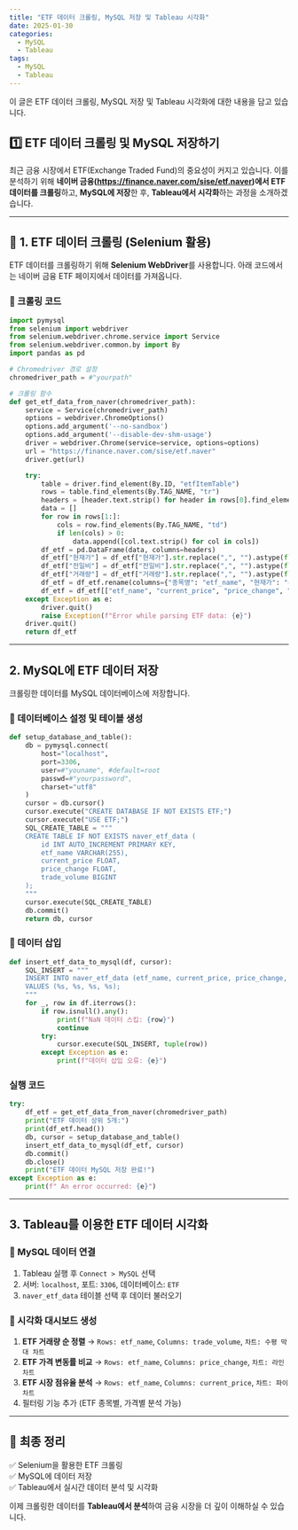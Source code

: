 ```yaml
---
title: "ETF 데이터 크롤링, MySQL 저장 및 Tableau 시각화"
date: 2025-01-30
categories:
  - MySQL
  - Tableau
tags:
  - MySQL
  - Tableau
---
```


이 글은 ETF 데이터 크롤링, MySQL 저장 및 Tableau 시각화에 대한 내용을 담고 있습니다.

## 1️⃣ ETF 데이터 크롤링 및 MySQL 저장하기

최근 금융 시장에서 ETF(Exchange Traded Fund)의 중요성이 커지고 있습니다. 
이를 분석하기 위해 **네이버 금융(https://finance.naver.com/sise/etf.naver)에서 ETF 데이터를 크롤링**하고, **MySQL에 저장**한 후, **Tableau에서 시각화**하는 과정을 소개하겠습니다.

---

## 📌 1. ETF 데이터 크롤링 (Selenium 활용)

ETF 데이터를 크롤링하기 위해 **Selenium WebDriver**를 사용합니다. 아래 코드에서는 네이버 금융 ETF 페이지에서 데이터를 가져옵니다.

### **🔹 크롤링 코드**
```python
import pymysql
from selenium import webdriver
from selenium.webdriver.chrome.service import Service
from selenium.webdriver.common.by import By
import pandas as pd

# Chromedriver 경로 설정
chromedriver_path = #"yourpath"

# 크롤링 함수
def get_etf_data_from_naver(chromedriver_path):
    service = Service(chromedriver_path)
    options = webdriver.ChromeOptions()
    options.add_argument('--no-sandbox')
    options.add_argument('--disable-dev-shm-usage')
    driver = webdriver.Chrome(service=service, options=options)
    url = "https://finance.naver.com/sise/etf.naver"
    driver.get(url)

    try:
        table = driver.find_element(By.ID, "etfItemTable")
        rows = table.find_elements(By.TAG_NAME, "tr")
        headers = [header.text.strip() for header in rows[0].find_elements(By.TAG_NAME, "th")]
        data = []
        for row in rows[1:]:
            cols = row.find_elements(By.TAG_NAME, "td")
            if len(cols) > 0:
                data.append([col.text.strip() for col in cols])
        df_etf = pd.DataFrame(data, columns=headers)
        df_etf["현재가"] = df_etf["현재가"].str.replace(",", "").astype(float)
        df_etf["전일비"] = df_etf["전일비"].str.replace(",", "").astype(float)
        df_etf["거래량"] = df_etf["거래량"].str.replace(",", "").astype(float)
        df_etf = df_etf.rename(columns={"종목명": "etf_name", "현재가": "current_price", "전일비": "price_change", "거래량": "trade_volume"})
        df_etf = df_etf[["etf_name", "current_price", "price_change", "trade_volume"]]
    except Exception as e:
        driver.quit()
        raise Exception(f"Error while parsing ETF data: {e}")
    driver.quit()
    return df_etf
```

---

## 2. MySQL에 ETF 데이터 저장

크롤링한 데이터를 MySQL 데이터베이스에 저장합니다.

### **🔹 데이터베이스 설정 및 테이블 생성**
```python
def setup_database_and_table():
    db = pymysql.connect(
        host="localhost",
        port=3306,
        user=#"youname", #default=root
        passwd=#"yourpassword",
        charset="utf8"
    )
    cursor = db.cursor()
    cursor.execute("CREATE DATABASE IF NOT EXISTS ETF;")
    cursor.execute("USE ETF;")
    SQL_CREATE_TABLE = """
    CREATE TABLE IF NOT EXISTS naver_etf_data (
        id INT AUTO_INCREMENT PRIMARY KEY,
        etf_name VARCHAR(255),
        current_price FLOAT,
        price_change FLOAT,
        trade_volume BIGINT
    );
    """
    cursor.execute(SQL_CREATE_TABLE)
    db.commit()
    return db, cursor
```

### **🔹 데이터 삽입**
```python
def insert_etf_data_to_mysql(df, cursor):
    SQL_INSERT = """
    INSERT INTO naver_etf_data (etf_name, current_price, price_change, trade_volume)
    VALUES (%s, %s, %s, %s);
    """
    for _, row in df.iterrows():
        if row.isnull().any():
            print(f"NaN 데이터 스킵: {row}")
            continue
        try:
            cursor.execute(SQL_INSERT, tuple(row))
        except Exception as e:
            print(f"데이터 삽입 오류: {e}")
```

### **실행 코드**
```python
try:
    df_etf = get_etf_data_from_naver(chromedriver_path)
    print("ETF 데이터 상위 5개:")
    print(df_etf.head())
    db, cursor = setup_database_and_table()
    insert_etf_data_to_mysql(df_etf, cursor)
    db.commit()
    db.close()
    print("ETF 데이터 MySQL 저장 완료!")
except Exception as e:
    print(f" An error occurred: {e}")
```

---

## 3. Tableau를 이용한 ETF 데이터 시각화

### **🔹 MySQL 데이터 연결**
1. Tableau 실행 후 `Connect > MySQL` 선택
2. 서버: `localhost`, 포트: `3306`, 데이터베이스: `ETF`
3. `naver_etf_data` 테이블 선택 후 데이터 불러오기

### **🔹 시각화 대시보드 생성**
1. **ETF 거래량 순 정렬** → `Rows: etf_name`, `Columns: trade_volume`, `차트: 수평 막대 차트`
2. **ETF 가격 변동률 비교** → `Rows: etf_name`, `Columns: price_change`, `차트: 라인 차트`
3. **ETF 시장 점유율 분석** → `Rows: etf_name`, `Columns: current_price`, `차트: 파이 차트`
4. 필터링 기능 추가 (ETF 종목별, 가격별 분석 가능)

---

## 🚀 최종 정리
✅ Selenium을 활용한 ETF 크롤링  
✅ MySQL에 데이터 저장  
✅ Tableau에서 실시간 데이터 분석 및 시각화  

이제 크롤링한 데이터를 **Tableau에서 분석**하여 금융 시장을 더 깊이 이해하실 수 있습니다.



